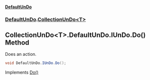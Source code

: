 #### [DefaultUnDo](../../index.md 'index')
### [DefaultUnDo](../../index.md#DefaultUnDo 'DefaultUnDo').[CollectionUnDo&lt;T&gt;](index.md 'DefaultUnDo\.CollectionUnDo\<T\>')

## CollectionUnDo\<T\>\.DefaultUnDo\.IUnDo\.Do\(\) Method

Does an action\.

```csharp
void DefaultUnDo.IUnDo.Do();
```

Implements [Do\(\)](../IUnDo/Do().md 'DefaultUnDo\.IUnDo\.Do\(\)')